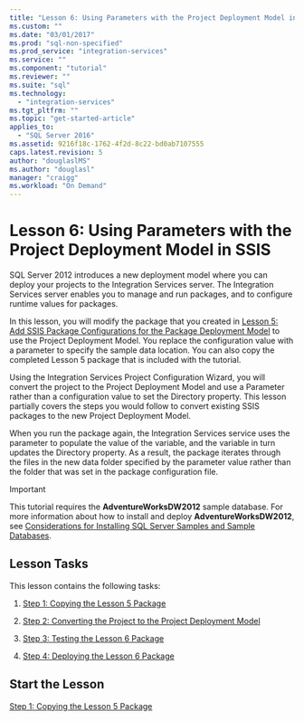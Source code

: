 ```yaml
---
title: "Lesson 6: Using Parameters with the Project Deployment Model in SSIS | Microsoft Docs"
ms.custom: ""
ms.date: "03/01/2017"
ms.prod: "sql-non-specified"
ms.prod_service: "integration-services"
ms.service: ""
ms.component: "tutorial"
ms.reviewer: ""
ms.suite: "sql"
ms.technology: 
  - "integration-services"
ms.tgt_pltfrm: ""
ms.topic: "get-started-article"
applies_to: 
  - "SQL Server 2016"
ms.assetid: 9216f18c-1762-4f2d-8c22-bd0ab7107555
caps.latest.revision: 5
author: "douglaslMS"
ms.author: "douglasl"
manager: "craigg"
ms.workload: "On Demand"
---
```

# Lesson 6: Using Parameters with the Project Deployment Model in SSIS
SQL Server 2012 introduces a new deployment model where you can deploy your projects to the Integration Services server. The Integration Services server enables you to manage and run packages, and to configure runtime values for packages.  
  
In this lesson, you will modify the package that you created in [Lesson 5: Add SSIS Package Configurations for the Package Deployment Model](../integration-services/lesson-5-add-ssis-package-configurations-for-the-package-deployment-model.md) to use the Project Deployment Model. You replace the configuration value with a parameter to specify the sample data location. You can also copy the completed Lesson 5 package that is included with the tutorial.  
  
Using the Integration Services Project Configuration Wizard, you will convert the project to the Project Deployment Model and use a Parameter rather than a configuration value to set the Directory property. This lesson partially covers the steps you would follow to convert existing SSIS packages to the new Project Deployment Model.  
  
When you run the package again, the Integration Services service uses the parameter to populate the value of the variable, and the variable in turn updates the Directory property. As a result, the package iterates through the files in the new data folder specified by the parameter value rather than the folder that was set in the package configuration file.  
  
> [!IMPORTANT]  
> This tutorial requires the **AdventureWorksDW2012** sample database. For more information about how to install and deploy **AdventureWorksDW2012**, see [Considerations for Installing SQL Server Samples and Sample Databases](http://technet.microsoft.com/library/ms161556%28v=sql.105%29).  
  
## Lesson Tasks  
This lesson contains the following tasks:  
  
1.  [Step 1: Copying the Lesson 5 Package](../integration-services/lesson-6-1-copying-the-lesson-5-package.md)  
  
2.  [Step 2: Converting the Project to the Project Deployment Model](../integration-services/lesson-6-2-converting-the-project-to-the-project-deployment-model.md)  
  
3.  [Step 3: Testing the Lesson 6 Package](../integration-services/lesson-6-3-testing-the-lesson-6-package.md)  
  
4.  [Step 4: Deploying the Lesson 6 Package](../integration-services/lesson-6-4-deploying-the-lesson-6-package.md)  
  
## Start the Lesson  
[Step 1: Copying the Lesson 5 Package](../integration-services/lesson-6-1-copying-the-lesson-5-package.md)  
  
